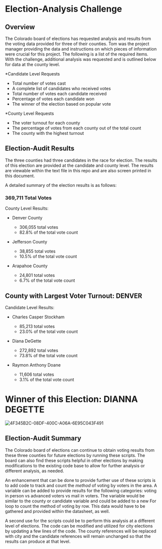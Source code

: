 # Election-Analysis Challenge


## Overview
The Colorado board of elections has requested analysis and results from the voting data provided for three of their counties. Tom was the project manager providing the data and instructions on which pieces of information were crucial for this project. The following is a list of the required items.  With the challenge, additional analysis was requested and is outlined below for data at the county level.   

*Candidate Level Requests
* Total number of votes cast
* A complete list of candidates who received votes
* Total number of votes each candidate received
* Percentage of votes each candidate won
* The winner of the election based on popular vote

*County Level Requests
* The voter turnout for each county
* The percentage of votes from each county out of the total count
* The county with the highest turnout

## Election-Audit Results
The three counties had three candidates in the race for election. The results of this election are provided at the candidate and county level.  The results are viewable within the text file in this repo and are also screen printed in this document.

A detailed summary of the election results is as follows:

### 369,711 Total Votes

County Level Results:

* Denver County
  * 306,055 total votes
  * 82.8% of the total vote count

* Jefferson County
  * 38,855 total votes
  * 10.5% of the total vote count

* Arapahoe County
  * 24,801 total votes
  * 6.7% of the total vote count

## County with Largest Voter Turnout: DENVER

Candidate Level Results:

* Charles Casper Stockham
  * 85,213 total votes
  * 23.0% of the total vote count

* Diana DeGette
  * 272,892 total votes
  * 73.8% of the total vote count

* Raymon Anthony Doane
  * 11,606 total votes
  * 3.1% of the total vote count


# **Winner of this Election: DIANNA DEGETTE**




![4F345B2C-08DF-400C-A06A-6E95C043F491](https://user-images.githubusercontent.com/96222437/149555326-abf28491-6094-4b26-98b7-c68fc2160d2a.jpeg)



## Election-Audit Summary

The Colorado board of elections can continue to obtain voting results from these three counties for future elections by running these scripts.  The board can also find these scripts helpful in other elections by making modifications to the existing code base to allow for further analysis or different analysis, as needed. 

An enhancement that can be done to provide further use of these scripts is to add code to track and count the *method* of voting by voters in the area.  A variable can be added to provide results for the following categories: voting in person vs advanced voters vs mail in voters.  The variable would be similar to the county or candidate variable and could be added to a new For loop to count the method of voting by row.  This data would have to be gathered and provided within the datasheet, as well.     

A second use for the scripts could be to perform this analysis at a different level of elections.  The code can be modified and utilized for city elections by updating a few lines of the code. The county references will be replaced with city and the candidate references will remain unchanged so that the results can produce at that level. 
